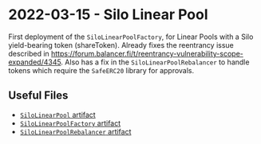 # 2022-03-15 - Silo Linear Pool

First deployment of the `SiloLinearPoolFactory`, for Linear Pools with a Silo yield-bearing token (shareToken).
Already fixes the reentrancy issue described in https://forum.balancer.fi/t/reentrancy-vulnerability-scope-expanded/4345.
Also has a fix in the `SiloLinearPoolRebalancer` to handle tokens which require the `SafeERC20` library for approvals.

## Useful Files

- [`SiloLinearPool` artifact](./artifact/SiloLinearPool.json)
- [`SiloLinearPoolFactory` artifact](./artifact/SiloLinearPoolFactory.json)
- [`SiloLinearPoolRebalancer` artifact](./artifact/SiloLinearPoolRebalancer.json)
